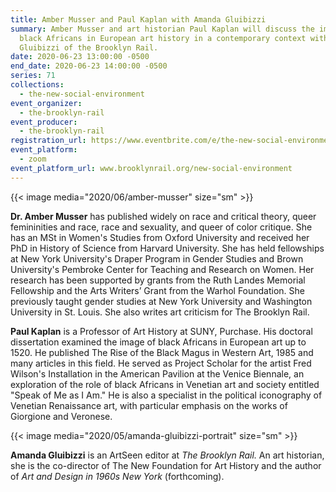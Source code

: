 ```yaml
---
title: Amber Musser and Paul Kaplan with Amanda Gluibizzi
summary: Amber Musser and art historian Paul Kaplan will discuss the image of
  black Africans in European art history in a contemporary context with Amanda
  Gluibizzi of the Brooklyn Rail.
date: 2020-06-23 13:00:00 -0500
end_date: 2020-06-23 14:00:00 -0500
series: 71
collections:
  - the-new-social-environment
event_organizer:
  - the-brooklyn-rail
event_producer:
  - the-brooklyn-rail
registration_url: https://www.eventbrite.com/e/the-new-social-environment-71-amber-musser-and-paul-kaplan-tickets-110219467394
event_platform:
  - zoom
event_platform_url: www.brooklynrail.org/new-social-environment
---
```

{{< image media="2020/06/amber-musser" size="sm" >}}

**Dr. Amber Musser** has published widely on race and critical theory, queer femininities and race, race and sexuality, and queer of color critique. She has an MSt in Women's Studies from Oxford University and received her PhD in History of Science from Harvard University. She has held fellowships at New York University's Draper Program in Gender Studies and Brown University's Pembroke Center for Teaching and Research on Women. Her research has been supported by grants from the Ruth Landes Memorial Fellowship and the Arts Writers’ Grant from the Warhol Foundation. She previously taught gender studies at New York University and Washington University in St. Louis. She also writes art criticism for The Brooklyn Rail.

**Paul Kaplan** is a Professor of Art History at SUNY, Purchase. His doctoral dissertation examined the image of black Africans in European art up to 1520. He published The Rise of the Black Magus in Western Art, 1985 and many articles in this field. He served as Project Scholar for the artist Fred Wilson's Installation in the American Pavilion at the Venice Biennale, an exploration of the role of black Africans in Venetian art and society entitled "Speak of Me as I Am." He is also a specialist in the political iconography of Venetian Renaissance art, with particular emphasis on the works of Giorgione and Veronese.

{{< image media="2020/05/amanda-gluibizzi-portrait" size="sm" >}}

**Amanda Gluibizzi** is an ArtSeen editor at *The Brooklyn Rail.* An art historian, she is the co-director of The New Foundation for Art History and the author of *Art and Design in 1960s New York* (forthcoming).